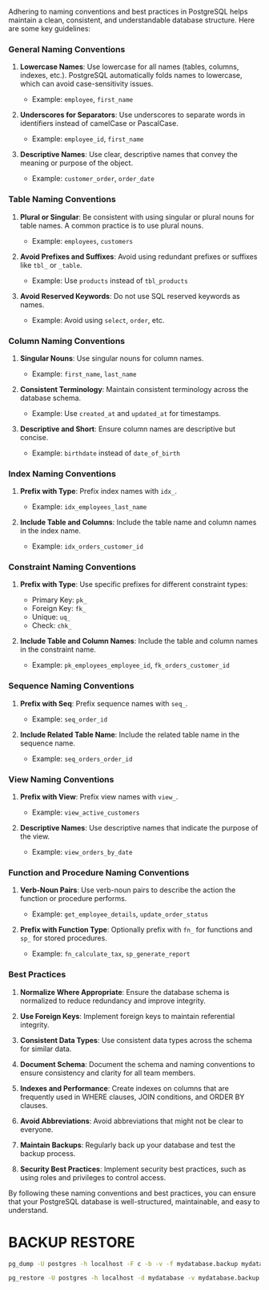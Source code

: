 Adhering to naming conventions and best practices in PostgreSQL helps maintain a clean, consistent, and understandable database structure. Here are some key guidelines:

### General Naming Conventions

1. **Lowercase Names**: Use lowercase for all names (tables, columns, indexes, etc.). PostgreSQL automatically folds names to lowercase, which can avoid case-sensitivity issues.

   - Example: `employee`, `first_name`

2. **Underscores for Separators**: Use underscores to separate words in identifiers instead of camelCase or PascalCase.

   - Example: `employee_id`, `first_name`

3. **Descriptive Names**: Use clear, descriptive names that convey the meaning or purpose of the object.
   - Example: `customer_order`, `order_date`

### Table Naming Conventions

1. **Plural or Singular**: Be consistent with using singular or plural nouns for table names. A common practice is to use plural nouns.

   - Example: `employees`, `customers`

2. **Avoid Prefixes and Suffixes**: Avoid using redundant prefixes or suffixes like `tbl_` or `_table`.

   - Example: Use `products` instead of `tbl_products`

3. **Avoid Reserved Keywords**: Do not use SQL reserved keywords as names.
   - Example: Avoid using `select`, `order`, etc.

### Column Naming Conventions

1. **Singular Nouns**: Use singular nouns for column names.

   - Example: `first_name`, `last_name`

2. **Consistent Terminology**: Maintain consistent terminology across the database schema.

   - Example: Use `created_at` and `updated_at` for timestamps.

3. **Descriptive and Short**: Ensure column names are descriptive but concise.
   - Example: `birthdate` instead of `date_of_birth`

### Index Naming Conventions

1. **Prefix with Type**: Prefix index names with `idx_`.

   - Example: `idx_employees_last_name`

2. **Include Table and Columns**: Include the table name and column names in the index name.
   - Example: `idx_orders_customer_id`

### Constraint Naming Conventions

1. **Prefix with Type**: Use specific prefixes for different constraint types:

   - Primary Key: `pk_`
   - Foreign Key: `fk_`
   - Unique: `uq_`
   - Check: `chk_`

2. **Include Table and Column Names**: Include the table and column names in the constraint name.
   - Example: `pk_employees_employee_id`, `fk_orders_customer_id`

### Sequence Naming Conventions

1. **Prefix with Seq**: Prefix sequence names with `seq_`.

   - Example: `seq_order_id`

2. **Include Related Table Name**: Include the related table name in the sequence name.
   - Example: `seq_orders_order_id`

### View Naming Conventions

1. **Prefix with View**: Prefix view names with `view_`.

   - Example: `view_active_customers`

2. **Descriptive Names**: Use descriptive names that indicate the purpose of the view.
   - Example: `view_orders_by_date`

### Function and Procedure Naming Conventions

1. **Verb-Noun Pairs**: Use verb-noun pairs to describe the action the function or procedure performs.

   - Example: `get_employee_details`, `update_order_status`

2. **Prefix with Function Type**: Optionally prefix with `fn_` for functions and `sp_` for stored procedures.
   - Example: `fn_calculate_tax`, `sp_generate_report`

### Best Practices

1. **Normalize Where Appropriate**: Ensure the database schema is normalized to reduce redundancy and improve integrity.

2. **Use Foreign Keys**: Implement foreign keys to maintain referential integrity.

3. **Consistent Data Types**: Use consistent data types across the schema for similar data.

4. **Document Schema**: Document the schema and naming conventions to ensure consistency and clarity for all team members.

5. **Indexes and Performance**: Create indexes on columns that are frequently used in WHERE clauses, JOIN conditions, and ORDER BY clauses.

6. **Avoid Abbreviations**: Avoid abbreviations that might not be clear to everyone.

7. **Maintain Backups**: Regularly back up your database and test the backup process.

8. **Security Best Practices**: Implement security best practices, such as using roles and privileges to control access.

By following these naming conventions and best practices, you can ensure that your PostgreSQL database is well-structured, maintainable, and easy to understand.

# BACKUP RESTORE

```sh
pg_dump -U postgres -h localhost -F c -b -v -f mydatabase.backup mydatabase

pg_restore -U postgres -h localhost -d mydatabase -v mydatabase.backup
```
